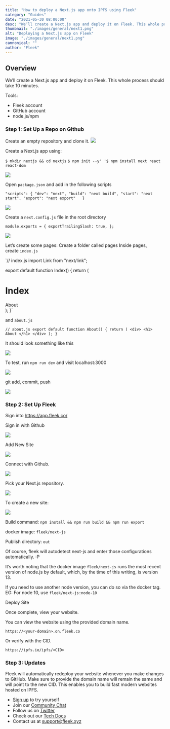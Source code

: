 ```yaml
---
title: "How to deploy a Next.js app onto IPFS using Fleek"
category: "Guides"
date: "2021-05-30 08:00:00"
desc: "We’ll create a Next.js app and deploy it on Fleek. This whole process It should take 10 minutes."
thumbnail: "./images/general/next1.png"
alt: "Deploying a Next.js app on Fleek"
image: "./images/general/next1.png"
cannonical: ""
author: "Fleek"
---
```


## **Overview**

We’ll create a Next.js app and deploy it on Fleek. This whole process should take 10 minutes.

Tools:

- Fleek account
- GitHub account
- node.js/npm

### **Step 1: Set Up a Repo on Github**

Create an empty repository and clone it.
![](./images/general/Next2.png)

Create a Next.js app using:

`$ mkdir nextjs && cd nextjs` `$ npm init --y' '$ npm install next react react-dom`

![](./images/general/Next3.png)

Open `package.json` and add in the following scripts

`"scripts": {
    "dev": "next",
    "build": "next build",
    "start": "next start",
    "export": "next export"  
}`

![](./images/general/Next3.png)

Create a `next.config.js` file in the root directory

`module.exports = {
  exportTrailingSlash: true,
};`

![](./images/general/Next4.png)

Let’s create some pages: Create a folder called pages Inside pages, create `index.js`

`// index.js
import Link from "next/link";

export default function Index() {
  return (
    <div>
      <h1> Index </h1>
      <Link href="/about">
        <a> About </a>
      </Link>
    </div>
  );
}`

and `about.js`

`// about.js
export default function About() {
  return (
    <div>
      <h1> About </h1>
    </div>
  );
}`

It should look something like this

![](./images/general/Next5.png)

To test, run `npm run dev` and visit localhost:3000

![](./images/general/Next6.png)

git add, commit, push

![](./images/general/Next7.png)

### **Step 2: Set Up Fleek**

Sign into https://app.fleek.co/

Sign in with Github

![](./images/general/Next8.png)

Add New Site

![](./images/general/Next9.png)

Connect with Github.

![](./images/general/Next10.png)

Pick your Next.js repository.

![](./images/general/Next11.png)

To create a new site:

![](./images/general/Next12.png)

Build command: `npm install && npm run build && npm run export`

docker image: `fleek/next-js`

Publish directory: `out`

Of course, fleek will autodetect next-js and enter those configurations automatically. :P

It’s worth noting that the docker image `fleek/next-js` runs the most recent version of node.js by default, which, by the time of this writing, is version 13.

If you need to use another node version, you can do so via the docker tag. EG: For node 10, use `fleek/next-js:node-10`

Deploy Site

Once complete, view your website.

You can view the website using the provided domain name.

`https://<your-domain>.on.fleek.co`

Or verify with the CID.

`https://ipfs.io/ipfs/<CID>`

### **Step 3: Updates**

Fleek will automatically redeploy your website whenever you make changes to GitHub. Make sure to provide the domain name will remain the same and will point to the new CID. This enables you to build fast modern websites hosted on IPFS.

- [Sign up](https://app.fleek.xyz/) to try yourself
- Join our [Community Chat](https://discord.com/invite/fleek)
- Follow us on [Twitter](https://twitter.com/Fleekxyz)
- Check out our [Tech Docs](https://docs.fleek.xyz/)
- Contact us at support@fleek.xyz
